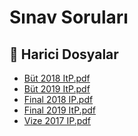 # Sınav Soruları


<!--Index-->

## 📂 Harici Dosyalar

- [Büt 2018 ItP.pdf](./B%C3%BCt%202018%20ItP.pdf)
- [Büt 2019 ItP.pdf](./B%C3%BCt%202019%20ItP.pdf)
- [Final 2018 IP.pdf](./Final%202018%20IP.pdf)
- [Final 2019 ItP.pdf](./Final%202019%20ItP.pdf)
- [Vize 2017 IP.pdf](./Vize%202017%20IP.pdf)


<!--Index-->

